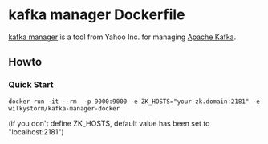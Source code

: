 # kafka manager Dockerfile
[kafka manager](https://github.com/yahoo/kafka-manager) is a tool from Yahoo Inc. for managing [Apache Kafka](http://kafka.apache.org).

## Howto
### Quick Start
```
docker run -it --rm  -p 9000:9000 -e ZK_HOSTS="your-zk.domain:2181" -e wilkystorm/kafka-manager-docker
```
(if you don't define ZK_HOSTS, default value has been set to "localhost:2181")
